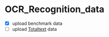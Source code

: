 # OCR_Recognition_data
- [x] upload benchmark data
- [ ] upload [Totaltext](https://github.com/cs-chan/Total-Text-Dataset) data
